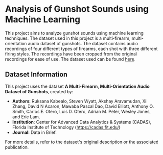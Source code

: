 # Analysis of Gunshot Sounds using Machine Learning

This project aims to analyze gunshot sounds using machine learning techniques. The dataset used in this project is a multi-firearm, multi-orientation audio dataset of gunshots. The dataset contains audio recordings of four different types of firearms, each shot with three different firing styles. The recordings have been cropped from the original recordings for ease of use. The dataset used can be found [here](https://zenodo.org/records/7004819). 

## Dataset Information

This project uses the dataset **A Multi-Firearm, Multi-Orientation Audio Dataset of Gunshots**, created by:

- **Authors**: Ruksana Kabealo, Steven Wyatt, Akshay Aravamudan, Xi Zhang, David N Acaron, Mawaba Pascal Dao, David Elliott, Anthony O. Smith, Carlos E. Otero, Luis D. Otero, Adrian M. Peter, Wesley Jones, and Eric Lam.
- **Institution**: Center for Advanced Data Analytics & Systems (CADAS), Florida Institute of Technology (https://cadas.fit.edu/)
- **Journal**: Data in Brief.

For more details, refer to the dataset's original description or the associated publication.
